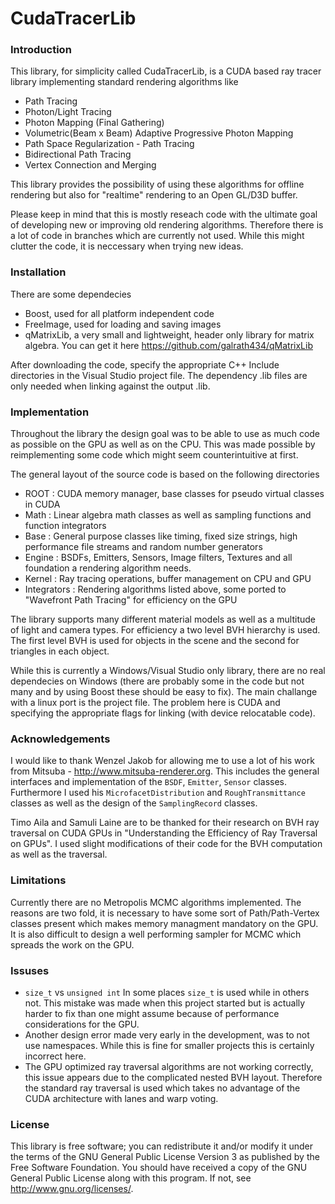 # CudaTracerLib

### Introduction
This library, for simplicity called CudaTracerLib, is a CUDA based ray tracer library implementing standard rendering algorithms like

- Path Tracing
- Photon/Light Tracing
- Photon Mapping (Final Gathering)
- Volumetric(Beam x Beam) Adaptive Progressive Photon Mapping
- Path Space Regularization - Path Tracing
- Bidirectional Path Tracing
- Vertex Connection and Merging

This library provides the possibility of using these algorithms for offline rendering but also for "realtime" rendering to an Open GL/D3D buffer.

Please keep in mind that this is mostly reseach code with the ultimate goal of developing new or improving old rendering algorithms. Therefore there is a lot of code in branches which are currently not used. While this might clutter the code, it is neccessary when trying new ideas.


### Installation
There are some dependecies

- Boost, used for all platform independent code
- FreeImage, used for loading and saving images
- qMatrixLib, a very small and lightweight, header only library for matrix algebra. You can get it here https://github.com/galrath434/qMatrixLib

After downloading the code, specify the appropriate C++ Include directories in the Visual Studio project file. The dependency .lib files are only needed when linking against the output .lib.


### Implementation
Throughout the library the design goal was to be able to use as much code as possible on the GPU as well as on the CPU. This was made possible by reimplementing some code which might seem counterintuitive at first.

The general layout of the source code is based on the following directories

- ROOT : CUDA memory manager, base classes for pseudo virtual classes in CUDA
- Math : Linear algebra math classes as well as sampling functions and function integrators
- Base : General purpose classes like timing, fixed size strings, high performance file streams and random number generators
- Engine : BSDFs, Emitters, Sensors, Image filters, Textures and all foundation a rendering algorithm needs.
- Kernel : Ray tracing operations, buffer management on CPU and GPU
- Integrators : Rendering algorithms listed above, some ported to "Wavefront Path Tracing" for efficiency on the GPU

The library supports many different material models as well as a multitude of light and camera types. For efficiency a two level BVH hierarchy is used. The first level BVH is used for objects in the scene and the second for triangles in each object.

While this is currently a Windows/Visual Studio only library, there are no real dependecies on Windows (there are probably some in the code but not many and by using Boost these should be easy to fix). The main challange with a linux port is the project file. The problem here is CUDA and specifying the appropriate flags for linking (with device relocatable code).


### Acknowledgements
I would like to thank Wenzel Jakob for allowing me to use a lot of his work from Mitsuba - http://www.mitsuba-renderer.org. This includes the general interfaces and implementation of the `BSDF`, `Emitter`, `Sensor` classes. Furthermore I used his `MicrofacetDistribution` and `RoughTransmittance` classes as well as the design of the `SamplingRecord` classes.

Timo Aila and Samuli Laine are to be thanked for their research on BVH ray traversal on CUDA GPUs in "Understanding the Efficiency of Ray Traversal on GPUs". I used slight modifications of their code for the BVH computation as well as the traversal.


### Limitations
Currently there are no Metropolis MCMC algorithms implemented. The reasons are two fold, it is necessary to have some sort of Path/Path-Vertex classes present which makes memory managment mandatory on the GPU. It is also difficult to design a well performing sampler for MCMC which spreads the work on the GPU.


### Issuses
- `size_t` vs `unsigned int` In some places `size_t` is used while in others not. This mistake was made when this project started but is actually harder to fix than one might assume because of performance considerations for the GPU.
- Another design error made very early in the development, was to not use namespaces. While this is fine for smaller projects this is certainly incorrect here.
- The GPU optimized ray traversal algorithms are not working correctly, this issue appears due to the complicated nested BVH layout. Therefore the standard ray traversal is used which takes no advantage of the CUDA architecture with lanes and warp voting.


### License
This library is free software; you can redistribute it and/or modify it under the terms of the GNU General Public License Version 3 as published by the Free Software Foundation.
You should have received a copy of the GNU General Public License along with this program. If not, see <http://www.gnu.org/licenses/>.
